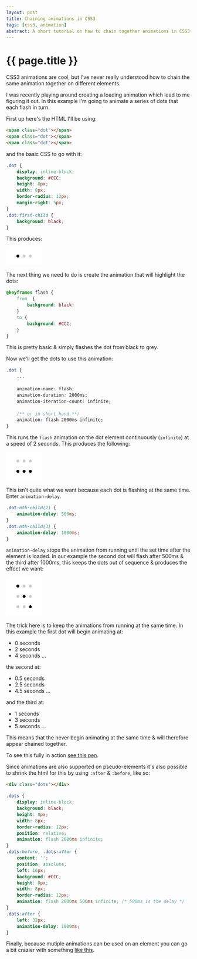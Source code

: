 ```yaml
---
layout: post
title: Chaining animations in CSS3
tags: [css3, animation]
abstract: A short tutorial on how to chain together animations in CSS3, useful for things like loading indicators
---
```


# {{ page.title }}

CSS3 animations are cool, but I've never really understood how to chain the same animation together on different elements.

I was recently playing around creating a loading animation which lead to me figuring it out. In this example I'm going to animate a series of dots that each flash in turn.

First up here's the HTML I'll be using:

``` html
<span class="dot"></span>
<span class="dot"></span>
<span class="dot"></span>
```

and the basic CSS to go with it:

``` css
.dot {
    display: inline-block;
    background: #CCC;
    height: 8px;
    width: 8px;
    border-radius: 12px;
    margin-right: 5px;
}
.dot:first-child {
    background: black;
}
```

This produces:

<img src="/images/posts/chaining-css3-animations/initial-dots.png" alt="Intials Dots" class="standout">

The next thing we need to do is create the animation that will highlight the dots:

``` css
@keyframes flash {
    from  {
        background: black;
    }
    to {
        background: #CCC;
    }
}
```

This is pretty basic & simply flashes the dot from black to grey.

Now we'll get the dots to use this animation:

``` css
.dot {
    ...

    animation-name: flash;
    animation-duration: 2000ms;
    animation-iteration-count: infinite;

    /** or in short hand **/
    animation: flash 2000ms infinite;
}
```

This runs the `flash` animation on the dot element continuously (`infinite`) at a speed of 2 seconds. This produces the following:

<img src="/images/posts/chaining-css3-animations/dots-all-flashing.png" alt="Animated dots, all flashing" class="standout">

This isn't quite what we want because each dot is flashing at the same time. Enter `animation-delay`.

``` css
.dot:nth-child(2) {
    animation-delay: 500ms;
}
.dot:nth-child(3) {
    animation-delay: 1000ms;
}
```

`animation-delay` stops the animation from running until the set time after the element is loaded. In our example the second dot will flash after 500ms & the third after 1000ms, this keeps the dots out of sequence & produces the effect we want:

<img src="/images/posts/chaining-css3-animations/dots-flashing.png" alt="Dots flashing in sequence" class="standout">

The trick here is to keep the animations from running at the same time. In this example the first dot will begin animating at:

* 0 seconds
* 2 seconds
* 4 seconds ...

the second at:

* 0\.5 seconds
* 2\.5 seconds
* 4\.5 seconds ...

and the third at:

* 1 seconds
* 3 seconds
* 5 seconds ...

This means that the never begin animating at the same time & will therefore appear chained together.

To see this fully in action [see this pen](http://codepen.io/parkji/full/aesih).

Since animations are also supported on pseudo-elements it's also possible to shrink the html for this by using `:after` & `:before`, like so:

``` html
<div class="dots"></div>
```

``` css
.dots {
    display: inline-block;
    background: black;
    height: 8px;
    width: 8px;
    border-radius: 12px;
    position: relative;
    animation: flash 2000ms infinite;
}
.dots:before, .dots:after {
    content: '';
    position: absolute;
    left: 16px;
    background: #CCC;
    height: 8px;
    width: 8px;
    border-radius: 12px;
    animation: flash 2000ms 500ms infinite; /* 500ms is the delay */
}
.dots:after {
    left: 32px;
    animation-delay: 1000ms;
}
```

Finally, because mutiple animations can be used on an element you can go a bit crazier with something [like this](http://cdpn.io/lspuk).
